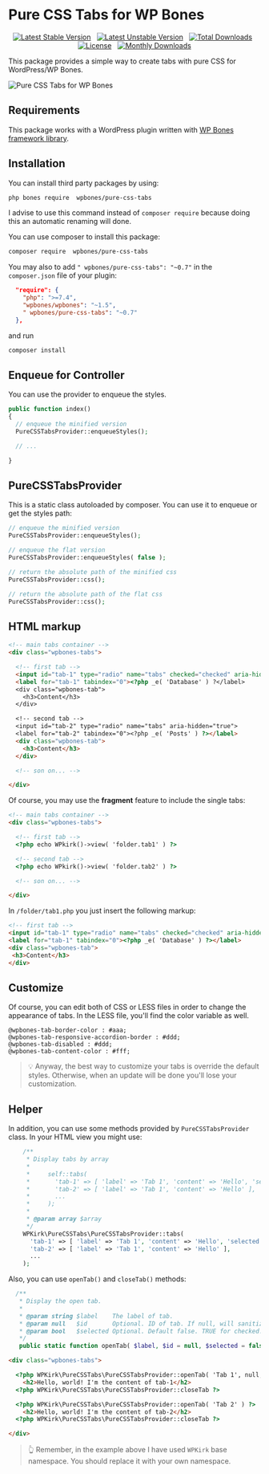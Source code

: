 # Pure CSS Tabs for WP Bones

<div align="center">

[![Latest Stable Version](https://poser.pugx.org/wpbones/pure-css-tabs/v/stable?style=for-the-badge)](https://packagist.org/packages/wpbones/pure-css-tabs) &nbsp;
[![Latest Unstable Version](https://poser.pugx.org/wpbones/pure-css-tabs/v/unstable?style=for-the-badge)](https://packagist.org/packages/wpbones/pure-css-tabs) &nbsp;
[![Total Downloads](https://poser.pugx.org/wpbones/pure-css-tabs/downloads?style=for-the-badge)](https://packagist.org/packages/wpbones/pure-css-tabs) &nbsp;
[![License](https://poser.pugx.org/wpbones/pure-css-tabs/license?style=for-the-badge)](https://packagist.org/packages/wpbones/pure-css-tabs) &nbsp;
[![Monthly Downloads](https://poser.pugx.org/wpbones/pure-css-tabs/d/monthly?style=for-the-badge)](https://packagist.org/packages/wpbones/pure-css-tabs)


</div>

This package provides a simple way to create tabs with pure CSS for WordPress/WP Bones.

![Pure CSS Tabs for WP Bones](https://github.com/user-attachments/assets/e8143a4c-8694-420b-b281-c0fb0d080f5a)

 ## Requirements

This package works with a WordPress plugin written with [WP Bones framework library](https://github.com/wpbones/WPBones).

## Installation

You can install third party packages by using:

```sh copy
php bones require  wpbones/pure-css-tabs
```

I advise to use this command instead of `composer require` because doing this an automatic renaming will done.

You can use composer to install this package:

```sh copy
composer require  wpbones/pure-css-tabs
```

You may also to add `" wpbones/pure-css-tabs": "~0.7"` in the `composer.json` file of your plugin:

```json copy filename="composer.json" {4}
  "require": {
    "php": ">=7.4",
    "wpbones/wpbones": "~1.5",
    " wpbones/pure-css-tabs": "~0.7"
  },
```

and run

```sh copy
composer install
```

## Enqueue for Controller

You can use the provider to enqueue the styles.

```php copy
public function index()
{
  // enqueue the minified version
  PureCSSTabsProvider::enqueueStyles();

  // ...

}
```

## PureCSSTabsProvider

This is a static class autoloaded by composer. You can use it to enqueue or get the styles path:

```php copy
// enqueue the minified version
PureCSSTabsProvider::enqueueStyles();

// enqueue the flat version
PureCSSTabsProvider::enqueueStyles( false );

// return the absolute path of the minified css
PureCSSTabsProvider::css();

// return the absolute path of the flat css
PureCSSTabsProvider::css();
```

## HTML markup

```html copy
<!-- main tabs container -->
<div class="wpbones-tabs">

  <!-- first tab -->
  <input id="tab-1" type="radio" name="tabs" checked="checked" aria-hidden="true">
  <label for="tab-1" tabindex="0"><?php _e( 'Database' ) ?</label>
  <div class="wpbones-tab">
    <h3>Content</h3>
  </div>

  <!-- second tab -->
  <input id="tab-2" type="radio" name="tabs" aria-hidden="true">
  <label for="tab-2" tabindex="0"><?php _e( 'Posts' ) ?></label>
  <div class="wpbones-tab">
    <h3>Content</h3>
  </div>

  <!-- son on... -->

</div>
```

Of course, you may use the **fragment** feature to include the single tabs:

```html copy
<!-- main tabs container -->
<div class="wpbones-tabs">

  <!-- first tab -->
  <?php echo WPkirk()->view( 'folder.tab1' ) ?>

  <!-- second tab -->
  <?php echo WPkirk()->view( 'folder.tab2' ) ?>

  <!-- son on... -->

</div>
```
 In `/folder/tab1.php` you just insert the following markup:

 ```html copy
<!-- first tab -->
<input id="tab-1" type="radio" name="tabs" checked="checked" aria-hidden="true">
<label for="tab-1" tabindex="0"><?php _e( 'Database' ) ?></label>
<div class="wpbones-tab">
  <h3>Content</h3>
</div>
```

## Customize

Of course, you can edit both of CSS or LESS files in order to change the appearance of tabs.
In the LESS file, you'll find the color variable as well.

```less copy
@wpbones-tab-border-color : #aaa;
@wpbones-tab-responsive-accordion-border : #ddd;
@wpbones-tab-disabled : #ddd;
@wpbones-tab-content-color : #fff;
```

> 💡 Anyway, the best way to customize your tabs is override the default styles. Otherwise, when an update will be done you'll lose your customization.

## Helper

In addition, you can use some methods provided by `PureCSSTabsProvider` class.
In your HTML view you might use:

```php copy
    /**
     * Display tabs by array
     *
     *     self::tabs(
     *       'tab-1' => [ 'label' => 'Tab 1', 'content' => 'Hello', 'selected' => true ],
     *       'tab-2' => [ 'label' => 'Tab 1', 'content' => 'Hello' ],
     *       ...
     *     );
     *
     * @param array $array
     */
    WPKirk\PureCSSTabs\PureCSSTabsProvider::tabs(
      'tab-1' => [ 'label' => 'Tab 1', 'content' => 'Hello', 'selected' => true ],
      'tab-2' => [ 'label' => 'Tab 1', 'content' => 'Hello' ],
      ...
    );
```

Also, you can use `openTab()` and `closeTab()` methods:

```php copy
  /**
   * Display the open tab.
   *
   * @param string $label    The label of tab.
   * @param null   $id       Optional. ID of tab. If null, will sanitize_title() the label.
   * @param bool   $selected Optional. Default false. TRUE for checked.
   */
   public static function openTab( $label, $id = null, $selected = false ) {}
```

```html copy
<div class="wpbones-tabs">

  <?php WPKirk\PureCSSTabs\PureCSSTabsProvider::openTab( 'Tab 1', null, true ) ?>
    <h2>Hello, world! I'm the content of tab-1</h2>
  <?php WPKirk\PureCSSTabs\PureCSSTabsProvider::closeTab ?>

  <?php WPKirk\PureCSSTabs\PureCSSTabsProvider::openTab( 'Tab 2' ) ?>
    <h2>Hello, world! I'm the content of tab-2</h2>
  <?php WPKirk\PureCSSTabs\PureCSSTabsProvider::closeTab ?>

</div>
```

> 👆 Remember, in the example above I have used `WPKirk` base namespace. You should replace it with your own namespace.
